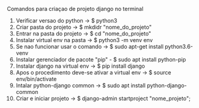 Comandos para criaçao de projeto django no terminal
1) Verificar versao do python -> $ python3
2) Criar pasta do projeto -> $ mkdidr "nome_do_projeto"
3) Entrar na pasta do projeto -> $ cd "nome_do_projeto"
4) Instalar virtual env na pasta -> $ python3 -m venv env
5) Se nao funcionar usar o comando -> $ sudo apt-get install python3.6-venv
6) Instalar gerenciador de pacote "pip" - $ sudo apt install python-pip
7) Instalar django na virtual env -> $ pip install django
8) Apos o procedimento deve-se ativar a virtual env -> $ source env/bin/activate
9) Intalar python-django common -> $ sudo apt install python-django-common
10) Criar e iniciar projeto -> $ django-admin startproject "nome_projeto";

